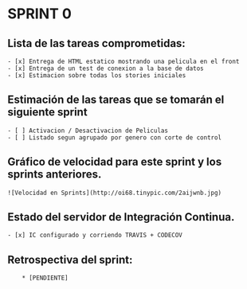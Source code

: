 # SPRINT 0    

## Lista de las tareas comprometidas:
	- [x] Entrega de HTML estatico mostrando una pelicula en el front 
	- [x] Entrega de un test de conexion a la base de datos 
	- [x] Estimacion sobre todas los stories iniciales 

## Estimación de las tareas que se tomarán el siguiente sprint
	- [ ] Activacion / Desactivacion de Peliculas	
	- [ ] Listado segun agrupado por genero con corte de control 

## Gráfico de velocidad para este sprint y los sprints anteriores.
	
	![Velocidad en Sprints](http://oi68.tinypic.com/2aijwnb.jpg)

## Estado del servidor de Integración Continua.
	- [x] IC configurado y corriendo TRAVIS + CODECOV

## Retrospectiva del sprint:
        * [PENDIENTE]
